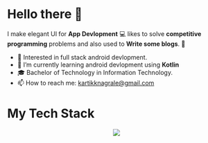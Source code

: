 # Hello there 👋

<!--
**kartnagrale/kartnagrale** is a ✨ _special_ ✨ repository because its `README.md` (this file) appears on your GitHub profile.
-->

I make elegant UI for **App Devlopment** 💻 likes to solve **competitive programming** problems and also used to **Write some blogs**. 🌈    

* 🧐   Interested in full stack android devlopment.
* 🌱   I’m currently learning android devlopment using **Kotlin**
* 🎓   Bachelor of Technology in Information Technology.
* 📫   How to reach me: kartikknagrale@gmail.com

# My Tech Stack
<p align="center">
  <a href="https://skillicons.dev">
    <img src="https://skillicons.dev/icons?i=cpp,c,git,java,kotlin,html,css" />
  </a>
</p>
